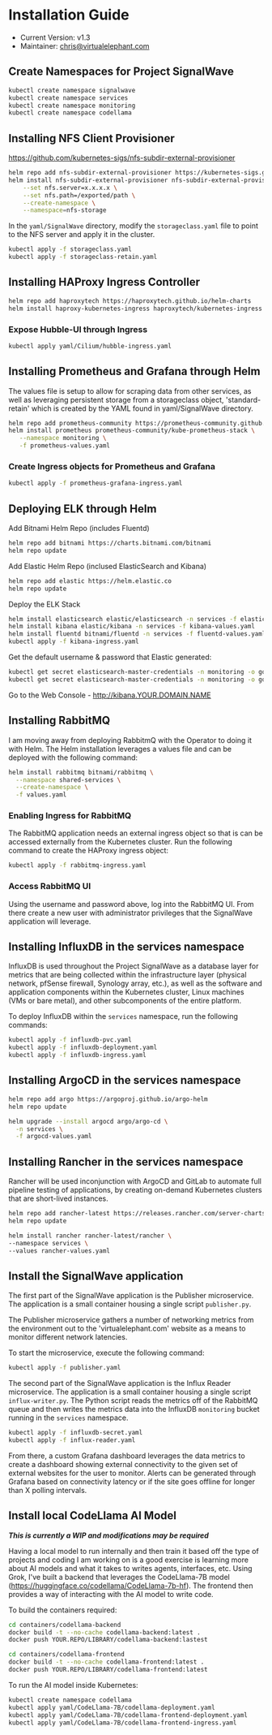 # Installation Guide
- Current Version: v1.3
- Maintainer: chris@virtualelephant.com

## Create Namespaces for Project SignalWave

```bash
kubectl create namespace signalwave
kubectl create namespace services
kubectl create namespace monitoring
kubectl create namespace codellama
```

## Installing NFS Client Provisioner
https://github.com/kubernetes-sigs/nfs-subdir-external-provisioner

```bash
helm repo add nfs-subdir-external-provisioner https://kubernetes-sigs.github.io/nfs-subdir-external-provisioner/
helm install nfs-subdir-external-provisioner nfs-subdir-external-provisioner/nfs-subdir-external-provisioner \
    --set nfs.server=x.x.x.x \
    --set nfs.path=/exported/path \
    --create-namespace \
    --namespace=nfs-storage
```

In the `yaml/SignalWave` directory, modify the `storageclass.yaml` file to point to the NFS server and apply it in the cluster.

```bash
kubectl apply -f storageclass.yaml
kubectl apply -f storageclass-retain.yaml
```

## Installing HAProxy Ingress Controller

```bash
helm repo add haproxytech https://haproxytech.github.io/helm-charts
helm install haproxy-kubernetes-ingress haproxytech/kubernetes-ingress --create-namespace --namespace haproxy
```
### Expose Hubble-UI through Ingress

```bash
kubectl apply yaml/Cilium/hubble-ingress.yaml
```

## Installing Prometheus and Grafana through Helm

The values file is setup to allow for scraping data from other services, as well as leveraging persistent storage from a storageclass object, 'standard-retain' which is created by the YAML found in yaml/SignalWave directory.

```bash
helm repo add prometheus-community https://prometheus-community.github.io/helm-charts
helm install prometheus prometheus-community/kube-prometheus-stack \
   --namespace monitoring \
   -f prometheus-values.yaml
```

### Create Ingress objects for Prometheus and Grafana

```bash
kubectl apply -f prometheus-grafana-ingress.yaml
```

## Deploying ELK through Helm

Add Bitnami Helm Repo (includes Fluentd)

```bash
helm repo add bitnami https://charts.bitnami.com/bitnami
helm repo update
```

Add Elastic Helm Repo (inclused ElasticSearch and Kibana)

```bash
helm repo add elastic https://helm.elastic.co
helm repo update
```

Deploy the ELK Stack

```bash
helm install elasticsearch elastic/elasticsearch -n services -f elasticsearch-values.yaml
helm install kibana elastic/kibana -n services -f kibana-values.yaml
helm install fluentd bitnami/fluentd -n services -f fluentd-values.yaml
kubectl apply -f kibana-ingress.yaml
```

Get the default username & password that Elastic generated:

```bash
kubectl get secret elasticsearch-master-credentials -n monitoring -o go-template='{{.data.username | base64decode}}'
kubectl get secret elasticsearch-master-credentials -n monitoring -o go-template='{{.data.password | base64decode}}'
```

Go to the Web Console - http://kibana.YOUR.DOMAIN.NAME

## Installing RabbitMQ

I am moving away from deploying RabbitmQ with the Operator to doing it with Helm. The Helm installation leverages a values file and can be deployed with the following command:

```bash
helm install rabbitmq bitnami/rabbitmq \
  --namespace shared-services \
  --create-namespace \
  -f values.yaml
```

### Enabling Ingress for RabbitMQ
The RabbitMQ application needs an external ingress object so that is can be accessed externally from the Kubernetes cluster. Run the following command to create the HAProxy ingress object:

```bash
kubectl apply -f rabbitmq-ingress.yaml
```

### Access RabbitMQ UI
Using the username and password above, log into the RabbitMQ UI. From there create a new user with administrator privileges
that the SignalWave application will leverage.

## Installing InfluxDB in the services namespace
InfluxDB is used throughout the Project SignalWave as a database layer for metrics that are being collected within the infrastructure layer (physical network, pfSense firewall, Synology array, etc.), as well as the software and application components within the Kubernetes cluster, Linux machines (VMs or bare metal), and other subcomponents of the entire platform.

To deploy InfluxDB within the `services` namespace, run the following commands:

```bash
kubectl apply -f influxdb-pvc.yaml
kubectl apply -f influxdb-deployment.yaml
kubectl apply -f influxdb-ingress.yaml
```

## Installing ArgoCD in the services namespace

```bash
helm repo add argo https://argoproj.github.io/argo-helm
helm repo update

helm upgrade --install argocd argo/argo-cd \
  -n services \
  -f argocd-values.yaml
```

## Installing Rancher in the services namespace
Rancher will be used inconjunction with ArgoCD and GitLab to automate full pipeline testing of applications, by creating on-demand Kubernetes clusters that are short-lived instances.

```bash
helm repo add rancher-latest https://releases.rancher.com/server-charts/latest
helm repo update

helm install rancher rancher-latest/rancher \
--namespace services \
--values rancher-values.yaml
```

## Install the SignalWave application
The first part of the SignalWave application is the Publisher microservice. The application is a small container housing a single script `publisher.py`.

The Publisher microservice gathers a number of networking metrics from the environment out to the 'virtualelephant.com' website as a means to monitor different network latencies.

To start the microservice, execute the following command:
```bash
kubectl apply -f publisher.yaml
```

The second part of the SignalWave application is the Influx Reader microservice. The application is a small container housing a single script `influx-writer.py`. The Python script reads the metrics off of the RabbitMQ queue and then writes the metrics data into the InfluxDB `monitoring` bucket running in the `services` namespace.

```bash
kubectl apply -f influxdb-secret.yaml
kubectl apply -f influx-reader.yaml
```

From there, a custom Grafana dashboard leverages the data metrics to create a dashboard showing external connectivity to the given set of external websites for the user to monitor. Alerts can be generated through Grafana based on connectivity latency or if the site goes offline for longer than X polling intervals.

## Install local CodeLlama AI Model

***This is currently a WIP and modifications may be required***

Having a local model to run internally and then train it based off the type of projects and coding I am working on is a good exercise is learning more about AI models and what it takes to writes agents, interfaces, etc. Using Grok, I've built a backend that leverages the CodeLlama-7B model (https://huggingface.co/codellama/CodeLlama-7b-hf). The frontend then provides a way of interacting with the AI model to write code.

To build the containers required:

```bash
cd containers/codellama-backend
docker build -t --no-cache codellama-backend:latest .
docker push YOUR.REPO/LIBRARY/codellama-backend:lastest

cd containers/codellama-frontend
docker build -t --no-cache codellama-frontend:latest .
docker push YOUR.REPO/LIBRARY/codellama-frontend:latest
```

To run the AI model inside Kubernetes:

```bash
kubectl create namespace codellama
kubectl apply yaml/CodeLlama-7B/codellama-deployment.yaml
kubectl apply yaml/CodeLlama-7B/codellama-frontend-deployment.yaml
kubectl apply yaml/CodeLlama-7B/codellama-frontend-ingress.yaml
```